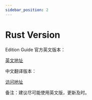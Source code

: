 ```yaml
---
sidebar_position: 2
---
```

    
# Rust Version

Edition Guide 官方英文版本：

[英文地址](https://doc.rust-lang.org/edition-guide/)

中文翻译版本：

[访问地址](https://erasin.wang/books/edition-guide-cn/)

备注：建议尽可能使用英文版，更新及时。

      